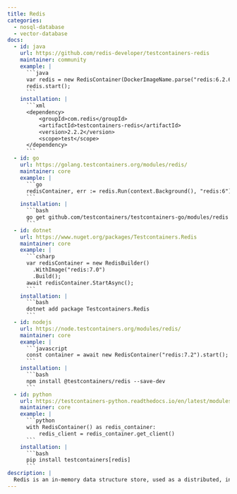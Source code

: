 ```yaml
---
title: Redis
categories:
  - nosql-database
  - vector-database
docs:
  - id: java
    url: https://github.com/redis-developer/testcontainers-redis
    maintainer: community
    example: |
      ```java
      var redis = new RedisContainer(DockerImageName.parse("redis:6.2.6"));
      redis.start();
      ```
    installation: |
      ```xml
      <dependency>
          <groupId>com.redis</groupId>
          <artifactId>testcontainers-redis</artifactId>
          <version>2.2.2</version>
          <scope>test</scope>
      </dependency>
      ```
  - id: go
    url: https://golang.testcontainers.org/modules/redis/
    maintainer: core
    example: |
      ```go
      redisContainer, err := redis.Run(context.Background(), "redis:6")
      ```
    installation: |
      ```bash
      go get github.com/testcontainers/testcontainers-go/modules/redis
      ```
  - id: dotnet
    url: https://www.nuget.org/packages/Testcontainers.Redis
    maintainer: core
    example: |
      ```csharp
      var redisContainer = new RedisBuilder()
        .WithImage("redis:7.0")
        .Build();
      await redisContainer.StartAsync();
      ```
    installation: |
      ```bash
      dotnet add package Testcontainers.Redis
      ```
  - id: nodejs
    url: https://node.testcontainers.org/modules/redis/
    maintainer: core
    example: |
      ```javascript
      const container = await new RedisContainer("redis:7.2").start();
      ```
    installation: |
      ```bash
      npm install @testcontainers/redis --save-dev
      ```
  - id: python
    url: https://testcontainers-python.readthedocs.io/en/latest/modules/redis/README.html
    maintainer: core
    example: |
      ```python
      with RedisContainer() as redis_container:
          redis_client = redis_container.get_client()
      ```
    installation: |
      ```bash
      pip install testcontainers[redis]
      ```
description: |
  Redis is an in-memory data structure store, used as a distributed, in-memory key–value database, cache and message broker, with optional durability. Redis supports different kinds of abstract data structures, such as strings, lists, maps, sets, sorted sets, HyperLogLogs, bitmaps, streams, and spatial indices.
---
```

